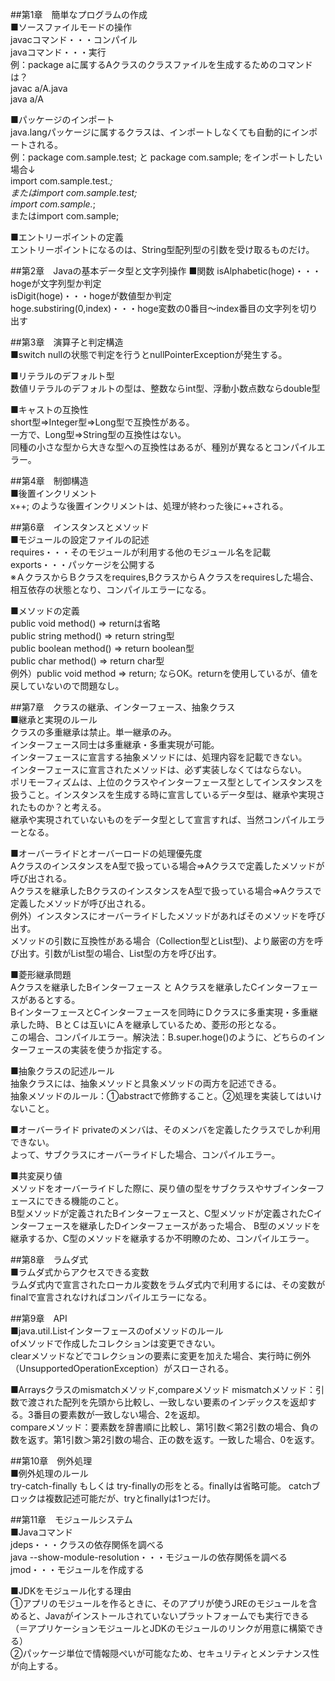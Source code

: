 ##第1章　簡単なプログラムの作成  
■ソースファイルモードの操作  
javacコマンド・・・コンパイル  
javaコマンド・・・実行  
例：package aに属するAクラスのクラスファイルを生成するためのコマンドは？  
javac a/A.java  
java a/A  

■パッケージのインポート  
java.langパッケージに属するクラスは、インポートしなくても自動的にインポートされる。  
例：package com.sample.test; と package com.sample; をインポートしたい場合↓  
import com.sample.test.*;  
またはimport com.sample.test;  
import com.sample.*;  
またはimport com.sample;  

■エントリーポイントの定義  
エントリーポイントになるのは、String型配列型の引数を受け取るものだけ。

##第2章　Javaの基本データ型と文字列操作
■関数
isAlphabetic(hoge)・・・hogeが文字列型か判定  
isDigit(hoge)・・・hogeが数値型か判定  
hoge.substiring(0,index)・・・hoge変数の0番目～index番目の文字列を切り出す  

##第3章　演算子と判定構造  
■switch
nullの状態で判定を行うとnullPointerExceptionが発生する。  

■リテラルのデフォルト型  
数値リテラルのデフォルトの型は、整数ならint型、浮動小数点数ならdouble型  

■キャストの互換性  
short型⇒Integer型⇒Long型で互換性がある。  
一方で、Long型⇒String型の互換性はない。  
同種の小さな型から大きな型への互換性はあるが、種別が異なるとコンパイルエラー。  

##第4章　制御構造  
■後置インクリメント  
x++; のような後置インクリメントは、処理が終わった後に++される。

##第6章　インスタンスとメソッド  
■モジュールの設定ファイルの記述  
requires・・・そのモジュールが利用する他のモジュール名を記載  
exports・・・パッケージを公開する  
※ＡクラスからＢクラスをrequires,BクラスからＡクラスをrequiresした場合、相互依存の状態となり、コンパイルエラーになる。  

■メソッドの定義  
public void method() ⇒ returnは省略  
public string method() ⇒ return string型  
public boolean method() ⇒ return boolean型  
public char method() ⇒ return char型  
例外）public void method ⇒ return; ならOK。returnを使用しているが、値を戻していないので問題なし。  

##第7章　クラスの継承、インターフェース、抽象クラス  
■継承と実現のルール  
クラスの多重継承は禁止。単一継承のみ。  
インターフェース同士は多重継承・多重実現が可能。  
インターフェースに宣言する抽象メソッドには、処理内容を記載できない。  
インターフェースに宣言されたメソッドは、必ず実装しなくてはならない。  
ポリモーフィズムは、上位のクラスやインターフェース型としてインスタンスを扱うこと。インスタンスを生成する時に宣言しているデータ型は、継承や実現されたものか？と考える。  
継承や実現されていないものをデータ型として宣言すれば、当然コンパイルエラーとなる。  

■オーバーライドとオーバーロードの処理優先度  
AクラスのインスタンスをA型で扱っている場合⇒Aクラスで定義したメソッドが呼び出される。  
Aクラスを継承したBクラスのインスタンスをA型で扱っている場合⇒Aクラスで定義したメソッドが呼び出される。  
例外）インスタンスにオーバーライドしたメソッドがあればそのメソッドを呼び出す。  
メソッドの引数に互換性がある場合（Collection型とList型)、より厳密の方を呼び出す。引数がList型の場合、List型の方を呼び出す。

■菱形継承問題  
Aクラスを継承したBインターフェース と Aクラスを継承したCインターフェースがあるとする。  
BインターフェースとCインターフェースを同時にＤクラスに多重実現・多重継承した時、ＢとＣは互いにＡを継承しているため、菱形の形となる。  
この場合、コンパイルエラー。解決法：B.super.hoge()のように、どちらのインターフェースの実装を使うか指定する。  

■抽象クラスの記述ルール  
抽象クラスには、抽象メソッドと具象メソッドの両方を記述できる。  
抽象メソッドのルール：①abstractで修飾すること。②処理を実装してはいけないこと。  

■オーバーライド
privateのメンバは、そのメンバを定義したクラスでしか利用できない。  
よって、サブクラスにオーバーライドした場合、コンパイルエラー。  

■共変戻り値  
メソッドをオーバーライドした際に、戻り値の型をサブクラスやサブインターフェースにできる機能のこと。  
B型メソッドが定義されたBインターフェースと、C型メソッドが定義されたCインターフェースを継承したDインターフェースがあった場合、 
B型のメソッドを継承するか、C型のメソッドを継承するか不明瞭のため、コンパイルエラー。  


##第8章　ラムダ式  
■ラムダ式からアクセスできる変数  
ラムダ式内で宣言されたローカル変数をラムダ式内で利用するには、その変数がfinalで宣言されなければコンパイルエラーになる。 

##第9章　API  
■java.util.Listインターフェースのofメソッドのルール  
ofメソッドで作成したコレクションは変更できない。  
clearメソッドなどでコレクションの要素に変更を加えた場合、実行時に例外（UnsupportedOperationException）がスローされる。  

■Arraysクラスのmismatchメソッド,compareメソッド
mismatchメソッド：引数で渡された配列を先頭から比較し、一致しない要素のインデックスを返却する。3番目の要素数が一致しない場合、2を返却。  
compareメソッド：要素数を辞書順に比較し、第1引数＜第2引数の場合、負の数を返す。第1引数＞第2引数の場合、正の数を返す。一致した場合、0を返す。

##第10章　例外処理  
■例外処理のルール  
try-catch-finally もしくは try-finallyの形をとる。finallyは省略可能。
catchブロックは複数記述可能だが、tryとfinallyは1つだけ。  


##第11章　モジュールシステム  
■Javaコマンド  
jdeps・・・クラスの依存関係を調べる  
java --show-module-resolution・・・モジュールの依存関係を調べる  
jmod・・・モジュールを作成する  

■JDKをモジュール化する理由  
①アプリのモジュールを作るときに、そのアプリが使うJREのモジュールを含めると、Javaがインストールされていないプラットフォームでも実行できる  
（＝アプリケーションモジュールとJDKのモジュールのリンクが用意に構築できる）  
②パッケージ単位で情報隠ぺいが可能なため、セキュリティとメンテナンス性が向上する。  